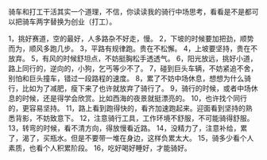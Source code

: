 骑车和打工干活其实一个道理，不信，你读读我的骑行中场思考，看看是不是都可以把骑车两字替换为创业（打工）。

1，挑好赛道，空的最好，人多路杂不好走，慢。
2，下坡的时候要加把劲，顺势而为，顺风多跑几步。
3，平路有规律跑。贵在不松懈。
4，上坡要坚持，贵在不放弃。
5，有风的时候舒坦点，不妨挺胸松手透透气。
6，阳光放远，挑好小道，路上同行的，逆向的，小狗，乞丐等少不了。
7，碰到巨头车辆，不妨紧追不舍，别怕和巨头撞车，错过一段路程的速度。
8，累了不妨中场休息，想想为什么骑行，比如为了减肥，瘦下来了也许就放弃了骑行了。
9，骑行的时候，或者中场休息的时候，还是得学会欣赏。比如西海的夜景就挺漂亮的。
10，也许找个同行的，更容易坚持。
11，路上看到跑得快的，看齐加速跑起来。迎面看到坚持的熟悉背影，不妨致意下。
12，注意骑行工具，工作环境不舒服，不可能骑得舒服。
13，转弯的时候，看不清方向，得放慢看近路。
14，没精力了，注意补给，累了，渴了，买瓶水。但是不要带一堆在身边，这样负累太大。
15，骑多少看个人素质，也看个人积累阶段。
16，吃好喝好睡好，才能骑好。

<!--stackedit_data:
eyJoaXN0b3J5IjpbLTEwMzg1MDM3NjhdfQ==
-->